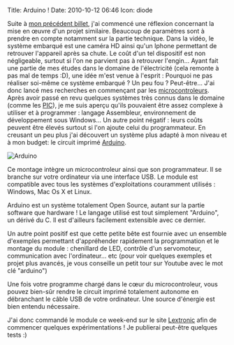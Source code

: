 Title: Arduino !
Date: 2010-10-12 06:46
Icon: diode

Suite à [mon précédent billet](http://www.skitoo.net/vaisseau-spatial-fait-maison.html), j'ai commencé une réflexion concernant
la mise en œuvre d'un projet similaire. Beaucoup de paramètres sont à
prendre en compte notamment sur la partie technique. Dans la vidéo, le
système embarqué est une caméra HD ainsi qu'un Iphone permettant de
retrouver l'appareil après sa chute. Le coût d'un tel dispositif est non
négligeable, surtout si l'on ne parvient pas à retrouver l'engin...
Ayant fait une partie de mes études dans le domaine de l'électricité
(cela remonte à pas mal de temps :D), une idée m'est venue à l'esprit : Pourquoi ne pas réaliser soi-même ce système embarqué ? Un peu fou ? Peut-être...
J'ai donc lancé mes recherches en commençant par les [microcontroleurs](http://fr.wikipedia.org/wiki/Microcontroleur). Après
avoir passé en revu quelques systèmes très connus dans le domaine (comme
les [PIC](http://fr.wikipedia.org/wiki/Microcontrôleur_PIC)), je me suis aperçu qu'ils pouvaient être assez complexe à
utiliser et à programmer : langage Assembleur, environnement de
développement sous Windows... Un autre point négatif : leurs coûts peuvent être élevés surtout si l'on
ajoute celui du programmateur. En creusant un peu plus j'ai
découvert un système plus adapté à mon niveau et à mon budget: le
circuit imprimé [Arduino](http://arduino.cc/).

![Arduino](|filename|/images/arduino_uno_test.jpg)

Ce montage intègre un microcontroleur ainsi que son programmateur. Il se
branche sur votre ordinateur via une interface USB. Le module est
compatible avec tous les systèmes d'exploitations couramment utilisés :
Windows, Mac Os X et Linux.

Arduino est un système totalement Open Source, autant sur la partie
software que hardware ! Le langage utilisé est tout simplement
"Arduino", un dérivé du C. Il est d'ailleurs facilement extensible avec
ce dernier.

Un autre point positif est que cette petite bête est fournie avec un
ensemble d'exemples permettant d'appréhender rapidement la programmation
et le montage du module : chenillard de LED, contrôle d'un servomoteur,
communication avec l'ordinateur... etc (pour voir quelques exemples et
projet plus avancés, je vous conseille un petit tour sur Youtube avec le
mot clé "arduino")

Une fois votre programme chargé dans le cœur du microcontroleur, vous
pouvez bien-sûr rendre le circuit imprimé totalement autonome en
débranchant le câble USB de votre ordinateur. Une source d'énergie est
bien entendu nécessaire.

J'ai donc commandé le module ce week-end sur le site [Lextronic](http://lextronic.fr/) afin
de commencer quelques expérimentations ! Je publierai peut-être quelques
tests :)
